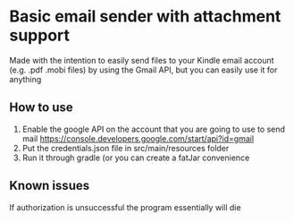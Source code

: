 # Basic email sender with attachment support

Made with the intention to easily send files to your Kindle email account (e.g. .pdf .mobi files) by using the Gmail API,
but you can easily use it for anything

## How to use
1) Enable the google API on the account that you are going to use to send mail https://console.developers.google.com/start/api?id=gmail 
2) Put the credentials.json file in src/main/resources folder 
3) Run it through gradle (or you can create a fatJar convenience 

## Known issues
If authorization is unsuccessful the program essentially will die 

